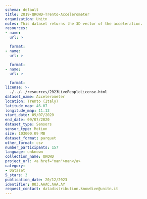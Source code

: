 ```yaml
---
schema: default
title: 2019-QROWD-Trento-Accelerometer
organization: Unitn
notes: This dataset returns the 3D vector of the acceleration.
resources:
- name:
  url: >

  format:
- name:
  url: >

  format:
- name:
  url: >

  format:
license: >-
  ./../../resources/2023LivePeopleLicense.html
dataset_name: Accelerometer
location: Trento (Italy)
latitude_map: 46.07
longitude_map: 11.13
start_date: 09/07/2020
end_date: 09/07/2020
dataset_type: Sensors
sensor_type: Motion
size: 103000.09 MB
dataset_format: parquet
other_format: csv
number_participants: 157
language: unknown
collection_name: QROWD
project_url: <a href="nan">nan</a>
category:
- Dataset
5_stars: 3
publication_date: 20/12/2023
identifier: 003.AAAC.AAA.AY
request_contact: datadistribution.knowdive@unitn.it
---
```

